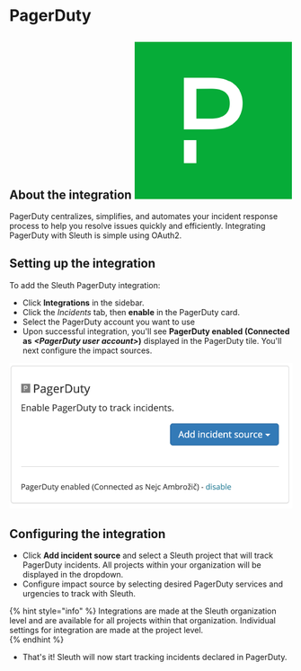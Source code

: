 # PagerDuty

## About the integration ![](../../.gitbook/assets/pagerduty-logo.png)

PagerDuty centralizes, simplifies, and automates your incident response process to help you resolve issues quickly and efficiently. Integrating PagerDuty with Sleuth is simple using OAuth2.

## Setting up the integration

To add the Sleuth PagerDuty integration:

* Click **Integrations** in the sidebar.
* Click the _Incidents_ tab, then **enable** in the PagerDuty card.
* Select the PagerDuty account you want to use
* Upon successful integration, you'll see **PagerDuty enabled \(Connected as** _**&lt;PagerDuty user account&gt;**_**\)** displayed in the PagerDuty tile. You'll next configure the impact sources.

![](../../.gitbook/assets/screenshot-2021-10-05-at-15.10.07%20%281%29.png)

## Configuring the integration

* Click **Add incident source** and select a Sleuth project that will track PagerDuty incidents. All projects within your organization will be displayed in the dropdown.
* Configure impact source by selecting desired PagerDuty services and urgencies to track with Sleuth.

{% hint style="info" %}
Integrations are made at the Sleuth organization level and are available for all projects within that organization. Individual settings for integration are made at the project level.  
{% endhint %}

* That's it! Sleuth will now start tracking incidents declared in PagerDuty.

